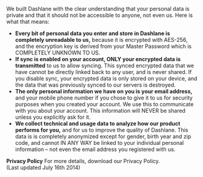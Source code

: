 We built Dashlane with the clear understanding that your personal data is private and that it should not be accessible to anyone, not even us. Here is what that means:  
  

*   **Every bit of personal data you enter and store in Dashlane is completely unreadable to us,** because it is encrypted with AES-256, and the encryption key is derived from your Master Password which is COMPLETELY UNKNOWN TO US.
*   **If sync is enabled on your account, ONLY your encrypted data is transmitted** to us to allow syncing. This synced encrypted data that we have cannot be directly linked back to any user, and is never shared. If you disable sync, your encrypted data is only stored on your device, and the data that was previously synced to our servers is destroyed.
*   **The only personal information we have on you is your email address,** and your mobile phone number if you chose to give it to us for security purposes when you created your account. We use this to communicate with you about your account. This information will NEVER be shared unless you explicitly ask for it.
*   **We collect technical and usage data to analyze how our product performs for you,** and for us to improve the quality of Dashlane. This data is is completely anonymized except for gender, birth year and zip code, and cannot IN ANY WAY be linked to your individual personal information – not even the email address you registered with us.

  
**Privacy Policy** For more details, download our Privacy Policy.  
(Last updated July 16th 2014)